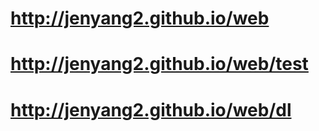 # http://jenyang2.github.io/web
# http://jenyang2.github.io/web/test
# http://jenyang2.github.io/web/dl
